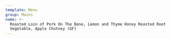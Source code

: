 ```yaml
---
template: Menu
group: Mains
name: >-
  Roasted Loin of Pork On The Bone, Lemon and Thyme Honey Roasted Root
  Vegetable, Apple Chutney (GF)
---
```

